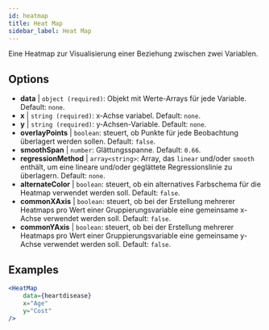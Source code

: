 ```yaml
---
id: heatmap
title: Heat Map
sidebar_label: Heat Map
---
```


Eine Heatmap zur Visualisierung einer Beziehung zwischen zwei Variablen.

## Options

* __data__ | `object (required)`: Objekt mit Werte-Arrays für jede Variable. Default: `none`.
* __x__ | `string (required)`: x-Achse variabel. Default: `none`.
* __y__ | `string (required)`: y-Achsen-Variable. Default: `none`.
* __overlayPoints__ | `boolean`: steuert, ob Punkte für jede Beobachtung überlagert werden sollen. Default: `false`.
* __smoothSpan__ | `number`: Glättungsspanne. Default: `0.66`.
* __regressionMethod__ | `array<string>`: Array, das `linear` und/oder `smooth` enthält, um eine lineare und/oder geglättete Regressionslinie zu überlagern. Default: `none`.
* __alternateColor__ | `boolean`: steuert, ob ein alternatives Farbschema für die Heatmap verwendet werden soll. Default: `false`.
* __commonXAxis__ | `boolean`: steuert, ob bei der Erstellung mehrerer Heatmaps pro Wert einer Gruppierungsvariable eine gemeinsame x-Achse verwendet werden soll. Default: `false`.
* __commonYAxis__ | `boolean`: steuert, ob bei der Erstellung mehrerer Heatmaps pro Wert einer Gruppierungsvariable eine gemeinsame y-Achse verwendet werden soll. Default: `false`.


## Examples

```jsx live
<HeatMap 
    data={heartdisease} 
    x="Age"
    y="Cost"
/>
```

